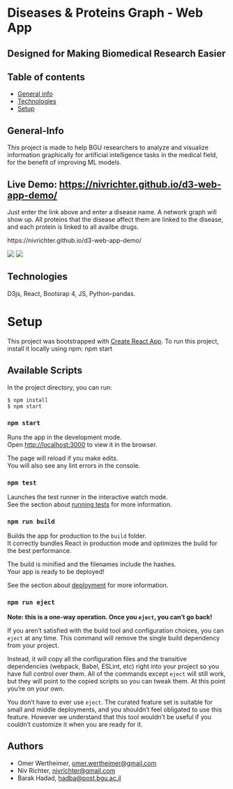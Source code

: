 
# Diseases & Proteins Graph - Web App
## Designed for Making Biomedical Research Easier


## Table of contents
* [General info](#general-info)
* [Technologies](#technologies)
* [Setup](#setup)

## General-Info
This project is made to help BGU researchers to analyze and visualize information graphically for artificial intelligence tasks in the medical field, for the benefit of improving ML models.

## Live Demo: https://nivrichter.github.io/d3-web-app-demo/
Just enter the link above and enter a disease name. A network graph will show up. All proteins that the disease affect them are linked to the disease, and each protein is linked to all availbe drugs. 
<p>
  https://nivrichter.github.io/d3-web-app-demo/
</p>

![](https://media.giphy.com/media/SjcGbykvoufYJBXWOf/giphy.gif) 
![](https://media.giphy.com/media/52RgDLV0TRm1S93L9a/giphy.gif)

## Technologies
D3js, React, Bootsrap 4, JS, Python-pandas.

# Setup

This project was bootstrapped with [Create React App](https://github.com/facebook/create-react-app).
To run this project, install it locally using npm: npm start

## Available Scripts

In the project directory, you can run:
```
$ npm install
$ npm start
```

### `npm start`

Runs the app in the development mode.<br />
Open [http://localhost:3000](http://localhost:3000) to view it in the browser.

The page will reload if you make edits.<br />
You will also see any lint errors in the console.

### `npm test`

Launches the test runner in the interactive watch mode.<br />
See the section about [running tests](https://facebook.github.io/create-react-app/docs/running-tests) for more information.

### `npm run build`

Builds the app for production to the `build` folder.<br />
It correctly bundles React in production mode and optimizes the build for the best performance.

The build is minified and the filenames include the hashes.<br />
Your app is ready to be deployed!

See the section about [deployment](https://facebook.github.io/create-react-app/docs/deployment) for more information.

### `npm run eject`

**Note: this is a one-way operation. Once you `eject`, you can’t go back!**

If you aren’t satisfied with the build tool and configuration choices, you can `eject` at any time. This command will remove the single build dependency from your project.

Instead, it will copy all the configuration files and the transitive dependencies (webpack, Babel, ESLint, etc) right into your project so you have full control over them. All of the commands except `eject` will still work, but they will point to the copied scripts so you can tweak them. At this point you’re on your own.

You don’t have to ever use `eject`. The curated feature set is suitable for small and middle deployments, and you shouldn’t feel obligated to use this feature. However we understand that this tool wouldn’t be useful if you couldn’t customize it when you are ready for it.
## Authors
 * Omer Wertheimer, omer.wertheimer@gmail.com
 * Niv Richter, nivrichter@gmail.com
 * Barak Hadad, hadba@post.bgu.ac.il
